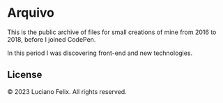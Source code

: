 # Arquivo

This is the public archive of files for small creations of mine from 2016 to 2018, before I joined CodePen.

In this period I was discovering front-end and new technologies.

## License

&copy; 2023 Luciano Felix. All rights reserved.
